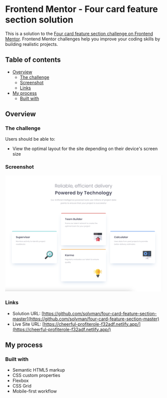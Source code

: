 # Frontend Mentor - Four card feature section solution

This is a solution to the [Four card feature section challenge on Frontend Mentor](https://www.frontendmentor.io/challenges/four-card-feature-section-weK1eFYK). Frontend Mentor challenges help you improve your coding skills by building realistic projects.

## Table of contents

- [Overview](#overview)
  - [The challenge](#the-challenge)
  - [Screenshot](#screenshot)
  - [Links](#links)
- [My process](#my-process)
  - [Built with](#built-with)

## Overview

### The challenge

Users should be able to:

- View the optimal layout for the site depending on their device's screen size

### Screenshot

![screenshot](./screenshot.png)

### Links

- Solution URL: [https://github.com/solvman/four-card-feature-section-master](https://github.com/solvman/four-card-feature-section-master)
- Live Site URL: [https://cheerful-profiterole-f32adf.netlify.app/](https://cheerful-profiterole-f32adf.netlify.app/)

## My process

### Built with

- Semantic HTML5 markup
- CSS custom properties
- Flexbox
- CSS Grid
- Mobile-first workflow
